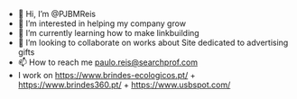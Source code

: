 - 👋 Hi, I’m @PJBMReis
- 👀 I’m interested in helping my company grow
- 🌱 I’m currently learning how to make linkbuilding
- 💞️ I’m looking to collaborate on works about Site dedicated to advertising gifts 
- 📫 How to reach me paulo.reis@searchprof.com
- I work on https://www.brindes-ecologicos.pt/ + https://www.brindes360.pt/ + https://www.usbspot.com/

<!---
PJBMReis/PJBMReis is a ✨ special ✨ repository because its `README.md` (this file) appears on your GitHub profile.
You can click the Preview link to take a look at your changes.
--->
